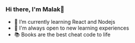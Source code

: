 ### Hi there, I'm Malak👋

* 🌱 I’m currently learning React and Nodejs
* 🚀 I'm always open to new learning experiences
* 📚 Books are the best cheat code to life
